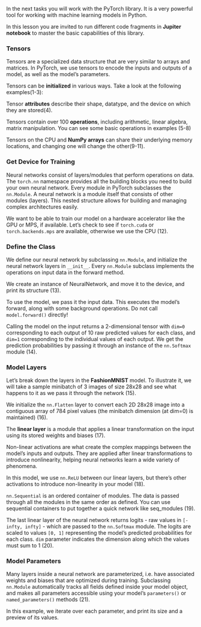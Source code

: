 In the next tasks you will work with the PyTorch library.
It is a very powerful tool for working with machine learning models in Python.

In this lesson you are invited to run different code fragments in **Jupiter notebook** to master the basic capabilities of this library.

### Tensors

Tensors are a specialized data structure that are very similar to arrays and matrices.
In PyTorch, we use tensors to encode the inputs and outputs of a model, as well as the model’s parameters.

Tensors can be **initialized** in various ways. Take a look at the following examples(1-3):

Tensor **attributes** describe their shape, datatype, and the device on which they are stored(4).

Tensors contain over 100 **operations**, including arithmetic, linear algebra, matrix manipulation.
You can see some basic operations in examples (5-8)

Tensors on the CPU and **NumPy arrays** can share their underlying memory locations, and changing one will change the other(9-11).

### Get Device for Training

Neural networks consist of layers/modules that perform operations on data.
The `torch.nn` namespace provides all the building blocks you need to build your own neural network. 
Every module in PyTorch subclasses the `nn.Module`. A neural network is a module itself that consists of other modules (layers).
This nested structure allows for building and managing complex architectures easily.

We want to be able to train our model on a hardware accelerator like the GPU or MPS, if available.
Let’s check to see if `torch.cuda` or `torch.backends.mps` are available, otherwise we use the CPU (12).

### Define the Class

We define our neural network by subclassing `nn.Module`, and initialize the neural network layers in `__init__`.
Every `nn.Module` subclass implements the operations on input data in the forward method.

We create an instance of NeuralNetwork, and move it to the device, and print its structure (13).

To use the model, we pass it the input data. This executes the model’s forward, along with some background operations. Do not call `model.forward()` directly!

Calling the model on the input returns a 2-dimensional tensor with `dim=0` corresponding to each output of 10 raw predicted values 
for each class, and `dim=1` corresponding to the individual values of each output.
We get the prediction probabilities by passing it through an instance of the `nn.Softmax` module (14).

### Model Layers

Let’s break down the layers in the **FashionMNIST** model.
To illustrate it, we will take a sample minibatch of 3 images of size 28x28 and see what happens to it as we pass it through the network (15).

We initialize the `nn.Flatten` layer to convert each 2D 28x28 image into a contiguous array of 784 pixel values (the minibatch dimension (at dim=0) is maintained) (16).

The **linear layer** is a module that applies a linear transformation on the input using its stored weights and biases (17).

Non-linear activations are what create the complex mappings between the model’s inputs and outputs. They are applied after linear transformations to introduce nonlinearity, helping neural networks learn a wide variety of phenomena.

In this model, we use `nn.ReLU` between our linear layers, but there’s other activations to introduce non-linearity in your model (18).

`nn.Sequential` is an ordered container of modules. The data is passed through all the modules in the same order as defined. You can use sequential containers to put together a quick network like seq_modules (19).

The last linear layer of the neural network returns logits - raw values in `[-infty, infty]` - which are passed to the `nn.Softmax` module.
The logits are scaled to values `[0, 1]` representing the model’s predicted probabilities for each class. `dim` parameter indicates the dimension along which the values must sum to 1 (20).

### Model Parameters

Many layers inside a neural network are parameterized, i.e. have associated weights and biases that are optimized during training.
Subclassing `nn.Module` automatically tracks all fields defined inside your model object, and makes all parameters accessible using your model’s `parameters()` or `named_parameters()` methods (21).

In this example, we iterate over each parameter, and print its size and a preview of its values.